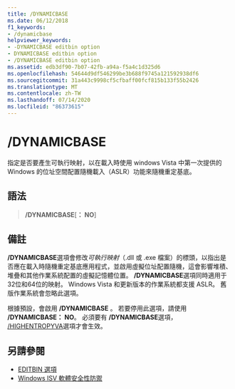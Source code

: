 ```yaml
---
title: /DYNAMICBASE
ms.date: 06/12/2018
f1_keywords:
- /dynamicbase
helpviewer_keywords:
- -DYNAMICBASE editbin option
- DYNAMICBASE editbin option
- /DYNAMICBASE editbin option
ms.assetid: edb3df90-7b07-42fb-a94a-f5a4c1d325d6
ms.openlocfilehash: 54644d9df546299be3b688f9745a121592938df6
ms.sourcegitcommit: 31a443c9998cf5cfbaff00fcf815b133f55b2426
ms.translationtype: MT
ms.contentlocale: zh-TW
ms.lasthandoff: 07/14/2020
ms.locfileid: "86373615"
---
```

# <a name="dynamicbase"></a>/DYNAMICBASE

指定是否要產生可執行映射，以在載入時使用 windows Vista 中第一次提供的 Windows 的位址空間配置隨機載入（ASLR）功能來隨機重定基底。

## <a name="syntax"></a>語法

> **/DYNAMICBASE**[**： NO**]

## <a name="remarks"></a>備註

**/DYNAMICBASE**選項會修改*可執行映射*（.dll 或 .exe 檔案）的標頭，以指出是否應在載入時隨機重定基底應用程式，並啟用虛擬位址配置隨機，這會影響堆積、堆疊和其他作業系統配置的虛擬記憶體位置。 **/DYNAMICBASE**選項同時適用于32位和64位的映射。 Windows Vista 和更新版本的作業系統都支援 ASLR。 舊版作業系統會忽略此選項。

根據預設，會啟用 **/DYNAMICBASE** 。 若要停用此選項，請使用 **/DYNAMICBASE： NO**。 必須要有 **/DYNAMICBASE**選項， [/HIGHENTROPYVA](highentropyva-support-64-bit-aslr.md)選項才會生效。

## <a name="see-also"></a>另請參閱

- [EDITBIN 選項](editbin-options.md)
- [Windows ISV 軟體安全性防禦](https://docs.microsoft.com/previous-versions/bb430720(v=msdn.10))

